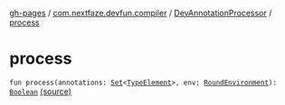 [gh-pages](../../index.md) / [com.nextfaze.devfun.compiler](../index.md) / [DevAnnotationProcessor](index.md) / [process](./process.md)

# process

`fun process(annotations: `[`Set`](https://kotlinlang.org/api/latest/jvm/stdlib/kotlin.collections/-set/index.html)`<`[`TypeElement`](http://docs.oracle.com/javase/6/docs/api/javax/lang/model/element/TypeElement.html)`>, env: `[`RoundEnvironment`](http://docs.oracle.com/javase/6/docs/api/javax/annotation/processing/RoundEnvironment.html)`): `[`Boolean`](https://kotlinlang.org/api/latest/jvm/stdlib/kotlin/-boolean/index.html) [(source)](https://github.com/NextFaze/dev-fun/tree/master/devfun-compiler/src/main/java/com/nextfaze/devfun/compiler/DevAnnotationProcessor.kt#L64)